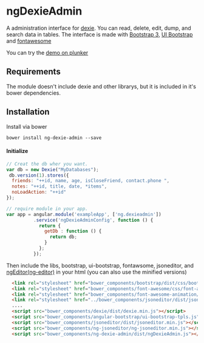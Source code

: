 # ngDexieAdmin
A administration interface for [dexie](http://dexie.org). 
You can read, delete, edit, dump, and search data in tables.
The interface is made with [Bootstrap 3](http://getbootstrap.com/), [UI Bootstrap](https://angular-ui.github.io/bootstrap) and [fontawesome](http://fontawesome.io)

You can try the [demo on plunker](http://embed.plnkr.co/obhiwZ/)

Requirements
----------------
The module doesn't include dexie and other librarys, but it is included in it's bower dependencies.

Installation
------------

Install via bower

    bower install ng-dexie-admin --save

#### Initialize
```javascript
// Creat the db wher you want.
var db = new Dexie("MyDatabases");
 db.version(1).stores({
  friends: "++id, name, age, isCloseFriend, contact.phone ",
  notes: "++id, title, date, *items",
  noLoadAction: "++id"
});

// require module in your app.
var app = angular.module('exampleApp', ['ng.dexieadmin'])
          .service('ngDexieAdminConfig', function () {
            return {
              getDb : function () {
                return db;
              }
            };
          });
```    

Then include the libs, bootstrap, ui-bootstrap, fontawsome, jsoneditor, and [ngEditor(ng-editor)](https://github.com/angular-tools/ng-jsoneditor) in your html (you can also use the minified versions)
    
```html
  <link rel="stylesheet" href="bower_components/bootstrap/dist/css/bootstrap.css" />
  <link rel="stylesheet" href="bower_components/font-awesome/css/font-awesome.css" />
  <link rel="stylesheet" href="bower_components/font-awesome-animation/dist/font-awesome-animation.css" />
  <link rel="stylesheet" href="../bower_components/jsoneditor/dist/jsoneditor.min.css" />
  ....
  <script src="bower_components/dexie/dist/dexie.min.js"></script> 
  <script src="bower_components/angular-bootstrap/ui-bootstrap-tpls.js"></script>
  <script src="bower_components/jsoneditor/dist/jsoneditor.min.js"></script>
  <script src="bower_components/ng-jsoneditor/ng-jsoneditor.min.js"></script>
  <script src="bower_components/ng-dexie-admin/dist/ngDexieAdmin.js"></script>

```

